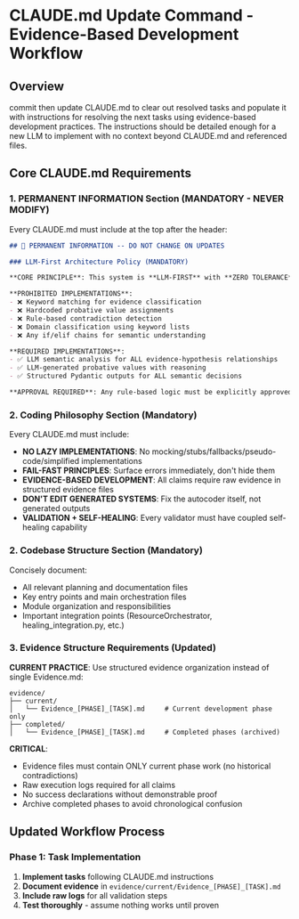 # CLAUDE.md Update Command - Evidence-Based Development Workflow

## Overview
commit then update CLAUDE.md to clear out resolved tasks and populate it with instructions for resolving the next tasks using evidence-based development practices. The instructions should be detailed enough for a new LLM to implement with no context beyond CLAUDE.md and referenced files.

## Core CLAUDE.md Requirements

### 1. PERMANENT INFORMATION Section (MANDATORY - NEVER MODIFY)
Every CLAUDE.md must include at the top after the header:
```markdown
## 🚨 PERMANENT INFORMATION -- DO NOT CHANGE ON UPDATES

### LLM-First Architecture Policy (MANDATORY)

**CORE PRINCIPLE**: This system is **LLM-FIRST** with **ZERO TOLERANCE** for rule-based or keyword-based implementations.

**PROHIBITED IMPLEMENTATIONS**:
- ❌ Keyword matching for evidence classification
- ❌ Hardcoded probative value assignments  
- ❌ Rule-based contradiction detection
- ❌ Domain classification using keyword lists
- ❌ Any if/elif chains for semantic understanding

**REQUIRED IMPLEMENTATIONS**:
- ✅ LLM semantic analysis for ALL evidence-hypothesis relationships
- ✅ LLM-generated probative values with reasoning
- ✅ Structured Pydantic outputs for ALL semantic decisions

**APPROVAL REQUIRED**: Any rule-based logic must be explicitly approved with academic justification.
```

### 2. Coding Philosophy Section (Mandatory)
Every CLAUDE.md must include:
- **NO LAZY IMPLEMENTATIONS**: No mocking/stubs/fallbacks/pseudo-code/simplified implementations
- **FAIL-FAST PRINCIPLES**: Surface errors immediately, don't hide them
- **EVIDENCE-BASED DEVELOPMENT**: All claims require raw evidence in structured evidence files
- **DON'T EDIT GENERATED SYSTEMS**: Fix the autocoder itself, not generated outputs
- **VALIDATION + SELF-HEALING**: Every validator must have coupled self-healing capability

### 2. Codebase Structure Section (Mandatory)  
Concisely document:
- All relevant planning and documentation files
- Key entry points and main orchestration files
- Module organization and responsibilities
- Important integration points (ResourceOrchestrator, healing_integration.py, etc.)

### 3. Evidence Structure Requirements (Updated)
**CURRENT PRACTICE**: Use structured evidence organization instead of single Evidence.md:

```
evidence/
├── current/
│   └── Evidence_[PHASE]_[TASK].md     # Current development phase only
├── completed/  
│   └── Evidence_[PHASE]_[TASK].md     # Completed phases (archived)
```

**CRITICAL**: 
- Evidence files must contain ONLY current phase work (no historical contradictions)
- Raw execution logs required for all claims
- No success declarations without demonstrable proof
- Archive completed phases to avoid chronological confusion

## Updated Workflow Process

### Phase 1: Task Implementation
1. **Implement tasks** following CLAUDE.md instructions
2. **Document evidence** in `evidence/current/Evidence_[PHASE]_[TASK].md`
3. **Include raw logs** for all validation steps
4. **Test thoroughly** - assume nothing works until proven

